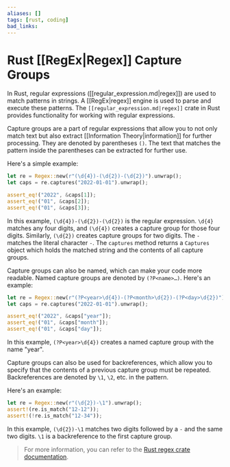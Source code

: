 ```yaml
---
aliases: []
tags: [rust, coding]
bad_links:
---
```

# Rust [[RegEx|Regex]] Capture Groups

In Rust, regular expressions ([[regular_expression.md|regex]]) are used to match patterns in strings. A [[RegEx|regex]] engine is used to parse and execute these patterns. The `[[regular_expression.md|regex]]` crate in Rust provides functionality for working with regular expressions.

Capture groups are a part of regular expressions that allow you to not only match text but also extract [[Information Theory|information]] for further processing. They are denoted by parentheses `()`. The text that matches the pattern inside the parentheses can be extracted for further use.

Here's a simple example:

```rust
let re = Regex::new(r"(\d{4})-(\d{2})-(\d{2})").unwrap();
let caps = re.captures("2022-01-01").unwrap();

assert_eq!("2022", &caps[1]);
assert_eq!("01", &caps[2]);
assert_eq!("01", &caps[3]);
```

In this example, `(\d{4})-(\d{2})-(\d{2})` is the regular expression. `\d{4}` matches any four digits, and `(\d{4})` creates a capture group for those four digits. Similarly, `(\d{2})` creates capture groups for two digits. The `-` matches the literal character `-`. The `captures` method returns a `Captures` object which holds the matched string and the contents of all capture groups.

Capture groups can also be named, which can make your code more readable. Named capture groups are denoted by `(?P<name>…)`. Here's an example:

```rust
let re = Regex::new(r"(?P<year>\d{4})-(?P<month>\d{2})-(?P<day>\d{2})").unwrap();
let caps = re.captures("2022-01-01").unwrap();

assert_eq!("2022", &caps["year"]);
assert_eq!("01", &caps["month"]);
assert_eq!("01", &caps["day"]);
```

In this example, `(?P<year>\d{4})` creates a named capture group with the name "year".

Capture groups can also be used for backreferences, which allow you to specify that the contents of a previous capture group must be repeated. Backreferences are denoted by `\1`, `\2`, etc. in the pattern.

Here's an example:

```rust
let re = Regex::new(r"(\d{2})-\1").unwrap();
assert!(re.is_match("12-12"));
assert!(!re.is_match("12-34"));
```

In this example, `(\d{2})-\1` matches two digits followed by a `-` and the same two digits. `\1` is a backreference to the first capture group.

> For more information, you can refer to the [Rust regex crate documentation](https://docs.rs/regex/1.5.4/regex/).
